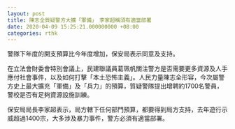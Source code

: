 ```yaml
---
layout: post
title: 陳志全質疑警方大擴「軍備」　李家超稱須有適當部署
date: 2020-04-09 15:25:21.000000000 +08:00
categories: rthk
---
```


警隊下年度的開支預算比今年度增加，保安局表示同意及支持。

在立法會財委會特別會議上，民建聯議員葛珮帆關注警方是否需要更多資源及人手應付社會事件，以及如何打擊「本土恐怖主義」。人民力量陳志全形容，今次屬警方史上最大擴充「軍備」及「兵力」的預算，質疑警隊提出增聘約1700名警員，警校是否有足夠資源設施訓練。

保安局局長李家超表示，局方轄下任何部門預算，都要得到局方支持，去年遊行示威超過1400宗，大多涉及暴力事件，警方必須有適當部署。
